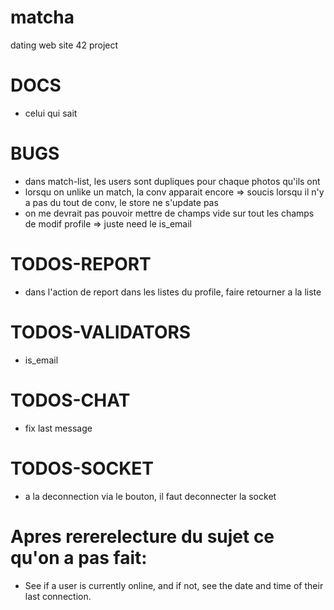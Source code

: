 # matcha
dating web site 42 project 

# DOCS

- celui qui sait

# BUGS

- dans match-list, les users sont dupliques pour chaque photos qu'ils ont
- lorsqu on unlike un match, la conv apparait encore => soucis lorsqu il n'y a pas du tout de conv, le store ne s'update pas
- on me devrait pas pouvoir mettre de champs vide sur tout les champs de modif profile => juste need le is_email

# TODOS-REPORT

- dans l'action de report dans les listes du profile, faire retourner a la liste

# TODOS-VALIDATORS

- is_email

# TODOS-CHAT

- fix last message

# TODOS-SOCKET

- a la deconnection via le bouton, il faut deconnecter la socket

# Apres rererelecture du sujet ce qu'on a pas fait:

- See if a user is currently online, and if not, see the date and time of their last connection.
